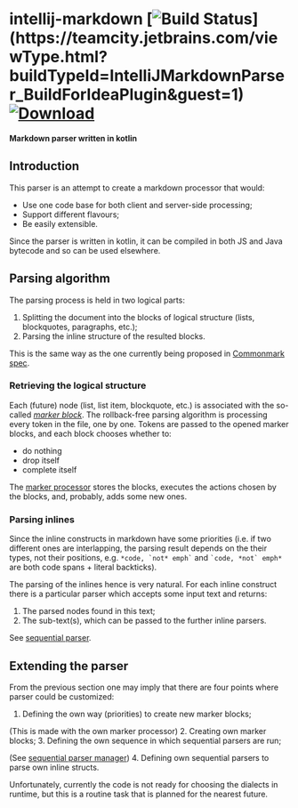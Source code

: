 intellij-markdown [![Build Status](https://teamcity.jetbrains.com/app/rest/builds/buildType:(id:IntelliJMarkdownParser_BuildForIdeaPlugin)/statusIcon.svg?guest=1)](https://teamcity.jetbrains.com/viewType.html?buildTypeId=IntelliJMarkdownParser_BuildForIdeaPlugin&guest=1) [![Download](https://api.bintray.com/packages/jetbrains/markdown/markdown/images/download.svg) ](https://bintray.com/jetbrains/markdown/markdown/_latestVersion)
=================

**Markdown parser written in kotlin**

Introduction
-------------

This parser is an attempt to create a markdown processor that would:

- Use one code base for both client and server-side processing;
- Support different flavours;
- Be easily extensible.

Since the parser is written in kotlin, it can be compiled in both JS and Java bytecode
and so can be used elsewhere.

Parsing algorithm
-----------------

The parsing process is held in two logical parts:

1. Splitting the document into the blocks of logical structure (lists, blockquotes, paragraphs, etc.);
2. Parsing the inline structure of the resulted blocks.

This is the same way as the one currently being proposed in [Commonmark spec](http://spec.commonmark.org/0.16/#appendix-a-a-parsing-strategy).

### Retrieving the logical structure

Each (future) node (list, list item, blockquote, etc.) is associated with the so-called _[marker block]_.
The rollback-free parsing algorithm is processing every token in the file, one by one.
Tokens are passed to the opened marker blocks, and each block chooses whether to:

- do nothing
- drop itself
- complete itself

The [marker processor] stores the blocks, executes the actions chosen by the blocks, and, probably, adds some new ones.

### Parsing inlines

Since the inline constructs in markdown have some priorities
(i.e. if two different ones are interlapping, the parsing result depends on the their types, not their positions,
e.g. ``` *code, `not* emph` ``` and ``` `code, *not` emph* ``` are both code spans + literal backticks).

The parsing of the inlines hence is very natural. For each inline construct there is a particular parser which
accepts some input text and returns:

1. The parsed nodes found in this text;
2. The sub-text(s), which can be passed to the further inline parsers.

See [sequential parser].

Extending the parser
-------------------

From the previous section one may imply that there are four points where parser could be customized:

1. Defining the own way (priorities) to create new marker blocks;

  (This is made with the own marker processor)
2. Creating own marker blocks;
3. Defining the own sequence in which sequential parsers are run;

  (See [sequential parser manager](https://github.com/valich/intellij-markdown/blob/master/src/org/intellij/markdown/parser/sequentialparsers/SequentialParserManager.kt))
4. Defining own sequential parsers to parse own inline structs.

Unfortunately, currently the code is not ready for choosing the dialects in runtime, but this is a routine task
that is planned for the nearest future.

[marker processor]: https://github.com/valich/intellij-markdown/blob/master/src/org/intellij/markdown/parser/MarkerProcessor.kt
[marker block]: https://github.com/valich/intellij-markdown/blob/master/src/org/intellij/markdown/parser/markerblocks/MarkerBlock.kt
[sequential parser]: https://github.com/valich/intellij-markdown/blob/master/src/org/intellij/markdown/parser/sequentialparsers/SequentialParser.kt
